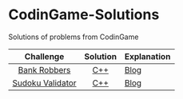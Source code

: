 # CodinGame-Solutions
Solutions of problems from CodinGame


|Challenge                          | Solution     |      Explanation    |
|:---------------------------------:|:------------:|:--------------------|
| [Bank Robbers](https://www.codingame.com/training/easy/bank-robbers) | [C++](https://github.com/programmercave0/CodinGame-Solutions/blob/master/Bank_Robbers.cpp) | [Blog](https://programmercave0.github.io/blog/2020/04/26/Bank-Robbers-CodinGame-Challenge-Cpp-Implementation) |
| [Sudoku Validator](https://www.codingame.com/ide/puzzle/sudoku-validator) | [C++](https://github.com/programmercave0/CodinGame-Solutions/blob/master/Sudoku_validator.cpp) | [Blog](https://programmercave0.github.io/blog/2020/07/13/SUDOKU-VALIDATOR-CodinGame-C++-Implementation) |

